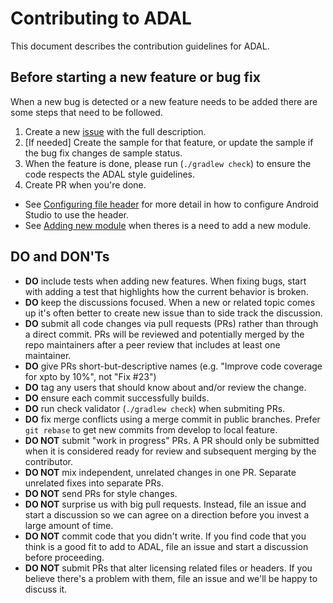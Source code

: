 Contributing to ADAL
======================

This document describes the contribution guidelines for ADAL. 

Before starting a new feature or bug fix
------------

When a new bug is detected or a new feature needs to be added there are some steps that need to be followed.

1. Create a new [issue](https://github.com/massivedisaster/ADAL/issues/new) with the full description.
2. [If needed] Create the sample for that feature, or update the sample if the bug fix changes de sample status.
3. When the feature is done, please run (`./gradlew check`) to ensure the code respects the ADAL style guidelines.
4. Create PR when you're done.

* See [Configuring file header](https://github.com/massivedisaster/ADAL/wiki#configuring-file-header) for more detail in how to configure Android Studio to use the header.
* See [Adding new module](https://github.com/massivedisaster/ADAL/wiki/Adding-a-new-Module) when theres is a need to add a new module.

DO and DON'Ts
--------------------

* **DO** include tests when adding new features. When fixing bugs, start with adding a test that highlights how the current behavior is broken.  
* **DO** keep the discussions focused. When a new or related topic comes up it's often better to create new issue than to side track the discussion.
* **DO** submit all code changes via pull requests (PRs) rather than through a direct commit. PRs will be reviewed and potentially merged by the repo maintainers after a peer review that includes at least one maintainer.
* **DO** give PRs short-but-descriptive names (e.g. "Improve code coverage for xpto by 10%", not "Fix #23")
* **DO** tag any users that should know about and/or review the change.
* **DO** ensure each commit successfully builds.
* **DO** run check validator (`./gradlew check`) when submiting PRs.
* **DO** fix merge conflicts using a merge commit in public branches. Prefer `git rebase` to get new commits from develop to local feature.
* **DO NOT** submit "work in progress" PRs.  A PR should only be submitted when it is considered ready for review and subsequent merging by the contributor.
* **DO NOT** mix independent, unrelated changes in one PR. Separate unrelated fixes into separate PRs.
* **DO NOT** send PRs for style changes. 
* **DO NOT** surprise us with big pull requests. Instead, file an issue and start a discussion so we can agree on a direction before you invest a large amount of time.
* **DO NOT** commit code that you didn't write. If you find code that you think is a good fit to add to ADAL, file an issue and start a discussion before proceeding.
* **DO NOT** submit PRs that alter licensing related files or headers. If you believe there's a problem with them, file an issue and we'll be happy to discuss it.
